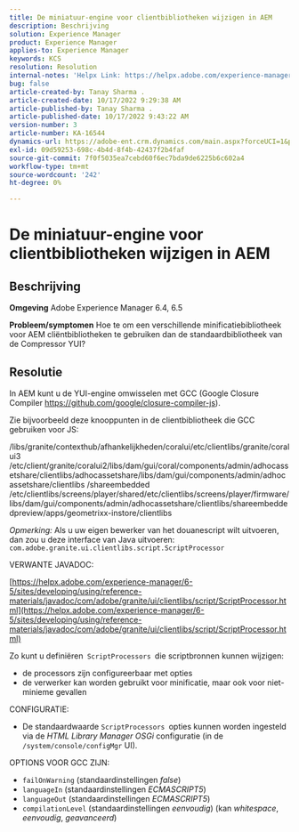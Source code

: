 ```yaml
---
title: De miniatuur-engine voor clientbibliotheken wijzigen in AEM
description: Beschrijving
solution: Experience Manager
product: Experience Manager
applies-to: Experience Manager
keywords: KCS
resolution: Resolution
internal-notes: 'Helpx Link: https://helpx.adobe.com/experience-manager/kb/how-to-change-the-minification-engine-for-client-libraries-in-AEM.html'
bug: false
article-created-by: Tanay Sharma .
article-created-date: 10/17/2022 9:29:38 AM
article-published-by: Tanay Sharma .
article-published-date: 10/17/2022 9:43:22 AM
version-number: 3
article-number: KA-16544
dynamics-url: https://adobe-ent.crm.dynamics.com/main.aspx?forceUCI=1&pagetype=entityrecord&etn=knowledgearticle&id=f9670338-fe4d-ed11-bba2-0022480868ff
exl-id: 09d59253-698c-4b4d-8f4b-42437f2b4faf
source-git-commit: 7f0f5035ea7cebd60f6ec7bda9de6225b6c602a4
workflow-type: tm+mt
source-wordcount: '242'
ht-degree: 0%

---
```


# De miniatuur-engine voor clientbibliotheken wijzigen in AEM

## Beschrijving

<b>Omgeving</b>
Adobe Experience Manager 6.4, 6.5


<b>Probleem/symptomen</b>
Hoe te om een verschillende minificatiebibliotheek voor AEM cliëntbibliotheken te gebruiken dan de standaardbibliotheek van de Compressor YUI?


## Resolutie


In AEM kunt u de YUI-engine omwisselen met GCC (Google Closure Compiler https://github.com/google/closure-compiler-js).

Zie bijvoorbeeld deze knooppunten in de clientbibliotheek die GCC gebruiken voor JS:

/libs/granite/contexthub/afhankelijkheden/coralui/etc/clientlibs/granite/coralui3 /etc/client/granite/coralui2/libs/dam/gui/coral/components/admin/adhocassetshare/clientlibs/adhocassetshare/libs/dam/gui/components/admin/adhocassetshare/clientlibs /shareembedded /etc/clientlibs/screens/player/shared/etc/clientlibs/screens/player/firmware/libs/dam/gui/components/admin/adhocassetshare/clientlibs/shareembeddedpreview/apps/geometrixx-instore/clientlibs



*Opmerking:* Als u uw eigen bewerker van het douanescript wilt uitvoeren, dan zou u deze interface van Java uitvoeren:
`com.adobe.granite.ui.clientlibs.script.ScriptProcessor`



VERWANTE JAVADOC:

[https://helpx.adobe.com/experience-manager/6-5/sites/developing/using/reference-materials/javadoc/com/adobe/granite/ui/clientlibs/script/ScriptProcessor.html](https://helpx.adobe.com/experience-manager/6-5/sites/developing/using/reference-materials/javadoc/com/adobe/granite/ui/clientlibs/script/ScriptProcessor.html)

Zo kunt u definiëren` ScriptProcessors `die scriptbronnen kunnen wijzigen:

- de processors zijn configureerbaar met opties
- de verwerker kan worden gebruikt voor minificatie, maar ook voor niet-minieme gevallen




CONFIGURATIE:

- De standaardwaarde `ScriptProcessors `opties kunnen worden ingesteld via de *HTML Library Manager OSGi* configuratie (in de `/system/console/configMgr` UI).




OPTIONS VOOR GCC ZIJN:

- `failOnWarning` (standaardinstellingen *false*)
- `languageIn` (standaardinstellingen *ECMASCRIPT5*)
- `languageOut` (standaardinstellingen *ECMASCRIPT5*)
- `compilationLevel` (standaardinstellingen *eenvoudig*) (kan *whitespace*, *eenvoudig*, *geavanceerd*)
